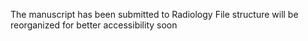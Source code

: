 The manuscript has been submitted to Radiology
File structure will be reorganized for better accessibility soon
